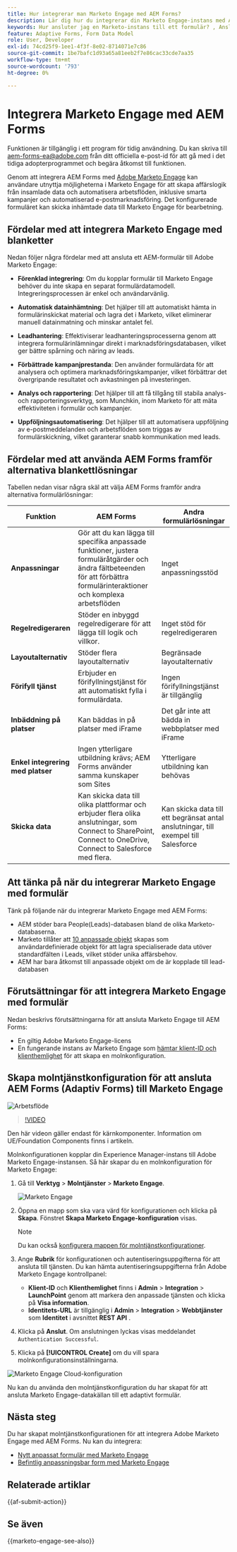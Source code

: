 ```yaml
---
title: Hur integrerar man Marketo Engage med AEM Forms?
description: Lär dig hur du integrerar din Marketo Engage-instans med AEM Forms.
keywords: Hur ansluter jag en Marketo-instans till ett formulär? , Ansluta ett formulär till Marketo, Integrera ett formulär med Marketo Engage, Integrera ett adaptivt formulär med en Marketo-instans.
feature: Adaptive Forms, Form Data Model
role: User, Developer
exl-id: 74cd25f9-1ee1-4f3f-8e02-8714071e7c86
source-git-commit: 1be7bafc1d93a65a81eeb2f7e86cac33cde7aa35
workflow-type: tm+mt
source-wordcount: '793'
ht-degree: 0%

---
```


# Integrera Marketo Engage med AEM Forms

<span class="preview"> Funktionen är tillgänglig i ett program för tidig användning. Du kan skriva till aem-forms-ea@adobe.com från ditt officiella e-post-id för att gå med i det tidiga adopterprogrammet och begära åtkomst till funktionen. </span>

Genom att integrera AEM Forms med [Adobe Marketo Engage](https://experienceleague.adobe.com/en/docs/marketo/using/home) kan användare utnyttja möjligheterna i Marketo Engage för att skapa affärslogik från insamlade data och automatisera arbetsflöden, inklusive smarta kampanjer och automatiserad e-postmarknadsföring. Det konfigurerade formuläret kan skicka inhämtade data till Marketo Engage för bearbetning.

## Fördelar med att integrera Marketo Engage med blanketter

Nedan följer några fördelar med att ansluta ett AEM-formulär till Adobe Marketo Engage:

* **Förenklad integrering**: Om du kopplar formulär till Marketo Engage behöver du inte skapa en separat formulärdatamodell. Integreringsprocessen är enkel och användarvänlig.
* **Automatisk datainhämtning**: Det hjälper till att automatiskt hämta in formulärinskickat material och lagra det i Marketo, vilket eliminerar manuell datainmatning och minskar antalet fel.

* **Leadhantering**: Effektiviserar leadhanteringsprocesserna genom att integrera formulärinlämningar direkt i marknadsföringsdatabasen, vilket ger bättre spårning och näring av leads.

* **Förbättrade kampanjprestanda**: Den använder formulärdata för att analysera och optimera marknadsföringskampanjer, vilket förbättrar det övergripande resultatet och avkastningen på investeringen.

* **Analys och rapportering**: Det hjälper till att få tillgång till stabila analys- och rapporteringsverktyg, som Munchkin, inom Marketo för att mäta effektiviteten i formulär och kampanjer.

* **Uppföljningsautomatisering**: Det hjälper till att automatisera uppföljning av e-postmeddelanden och arbetsflöden som triggas av formulärskickning, vilket garanterar snabb kommunikation med leads.

## Fördelar med att använda AEM Forms framför alternativa blankettlösningar

Tabellen nedan visar några skäl att välja AEM Forms framför andra alternativa formulärlösningar:

| **Funktion** | **AEM Forms** | **Andra formulärlösningar** |
|-------------------------------------|----------------------------------------------------------------------|-----------------------------------------------------------|
| **Anpassningar** | Gör att du kan lägga till specifika anpassade funktioner, justera formuläråtgärder och ändra fältbeteenden för att förbättra formulärinteraktioner och komplexa arbetsflöden | Inget anpassningsstöd |
| **Regelredigeraren** | Stöder en inbyggd regelredigerare för att lägga till logik och villkor. | Inget stöd för regelredigeraren |
| **Layoutalternativ** | Stöder flera layoutalternativ | Begränsade layoutalternativ |
| **Förifyll tjänst** | Erbjuder en förifyllningstjänst för att automatiskt fylla i formulärdata. | Ingen förifyllningstjänst är tillgänglig |
| **Inbäddning på platser** | Kan bäddas in på platser med iFrame | Det går inte att bädda in webbplatser med iFrame |
| **Enkel integrering med platser** | Ingen ytterligare utbildning krävs; AEM Forms använder samma kunskaper som Sites | Ytterligare utbildning kan behövas |
| **Skicka data** | Kan skicka data till olika plattformar och erbjuder flera olika anslutningar, som Connect to SharePoint, Connect to OneDrive, Connect to Salesforce med flera. | Kan skicka data till ett begränsat antal anslutningar, till exempel till Salesforce |

## Att tänka på när du integrerar Marketo Engage med formulär

Tänk på följande när du integrerar Marketo Engage med AEM Forms:

* AEM stöder bara People(Leads)-databasen bland de olika Marketo-databaserna.
* Marketo tillåter att [10 anpassade objekt](https://experienceleague.adobe.com/en/docs/marketo/using/product-docs/administration/marketo-custom-objects/add-marketo-custom-object-fields) skapas som användardefinierade objekt för att lagra specialiserade data utöver standardfälten i Leads, vilket stöder unika affärsbehov.
* AEM har bara åtkomst till anpassade objekt om de är kopplade till lead-databasen

## Förutsättningar för att integrera Marketo Engage med formulär

Nedan beskrivs förutsättningarna för att ansluta Marketo Engage till AEM Forms:

* En giltig Adobe Marketo Engage-licens
* En fungerande instans av Marketo Engage som [hämtar klient-ID och klienthemlighet](https://experienceleague.adobe.com/en/docs/marketo/using/product-docs/administration/additional-integrations/create-a-custom-service-for-use-with-rest-api) för att skapa en molnkonfiguration.

## Skapa molntjänstkonfiguration för att ansluta AEM Forms (Adaptiv Forms) till Marketo Engage

![Arbetsflöde](/help/forms/assets/workflow-marketo-1.png)

>[!VIDEO](https://video.tv.adobe.com/v/3442865/engage-marketo-aem-forms-aem)

<span> Den här videon gäller endast för kärnkomponenter. Information om UE/Foundation Components finns i artikeln.</span>

Molnkonfigurationen kopplar din Experience Manager-instans till Adobe Marketo Engage-instansen. Så här skapar du en molnkonfiguration för Marketo Engage:

1. Gå till **Verktyg** > **Molntjänster** > **Marketo Engage**.

   ![Marketo Engage](/help/forms/assets/marketo-engage.png)

2. Öppna en mapp som ska vara värd för konfigurationen och klicka på **Skapa**. Fönstret **Skapa Marketo Engage-konfiguration** visas.

   >[!NOTE]
   >
   > Du kan också [konfigurera mappen för molntjänstkonfigurationer](/help/forms/configure-data-sources.md#configure-folder-for-cloud-service-configurations).

3. Ange **Rubrik** för konfigurationen och autentiseringsuppgifterna för att ansluta till tjänsten. Du kan hämta autentiseringsuppgifterna från Adobe Marketo Engage kontrollpanel:
   * **Klient-ID** och **Klienthemlighet** finns i **Admin** > **Integration** > **LaunchPoint** genom att markera den anpassade tjänsten och klicka på **Visa information**.
   * **Identitets-URL** är tillgänglig i **Admin** > **Integration** > **Webbtjänster** som **Identitet** i avsnittet **REST API** .

4. Klicka på **Anslut**.  Om anslutningen lyckas visas meddelandet `Authentication Successful`.
5. Klicka på **[!UICONTROL Create]** om du vill spara molnkonfigurationsinställningarna.

![Marketo Engage Cloud-konfiguration](/help/forms/assets/marketo-engage-cloud-configuration.png)

Nu kan du använda den molntjänstkonfiguration du har skapat för att ansluta Marketo Engage-datakällan till ett adaptivt formulär.

## Nästa steg

Du har skapat molntjänstkonfigurationen för att integrera Adobe Marketo Engage med AEM Forms. Nu kan du integrera:
* [Nytt anpassat formulär med Marketo Engage](/help/forms/integrate-adaptive-form-with-marketo-engage.md)
* [Befintlig anpassningsbar form med Marketo Engage](/help/forms/use-marketo-engage-data-source-in-form.md)

## Relaterade artiklar

{{af-submit-action}}

## Se även

{{marketo-engage-see-also}}
